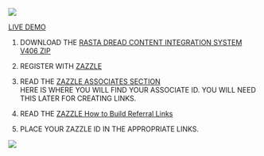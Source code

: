 ![](http://thenocklist.com/rastadread/images/portfolio/1.jpg)

[LIVE DEMO](http://thenocklist.com/rastadread/)

1. DOWNLOAD THE [RASTA DREAD CONTENT INTEGRATION SYSTEM V406 ZIP](https://github.com/NOCKLIST/rastadread401)

2. REGISTER WITH [ZAZZLE](http://www.zazzle.com/)

3. READ THE [ZAZZLE ASSOCIATES SECTION](http://www.zazzle.com/my/associate/associate)  
HERE IS WHERE YOU WILL FIND YOUR ASSOCIATE ID.  YOU WILL NEED THIS LATER FOR CREATING LINKS.

4. READ THE [ZAZZLE How to Build Referral Links](http://www.zazzle.com/sell/affiliates/referrallinks)

5. PLACE YOUR ZAZZLE ID IN THE APPROPRIATE LINKS.  


![](http://thenocklist.com/rastadread/images/portfolio/4.jpg)

